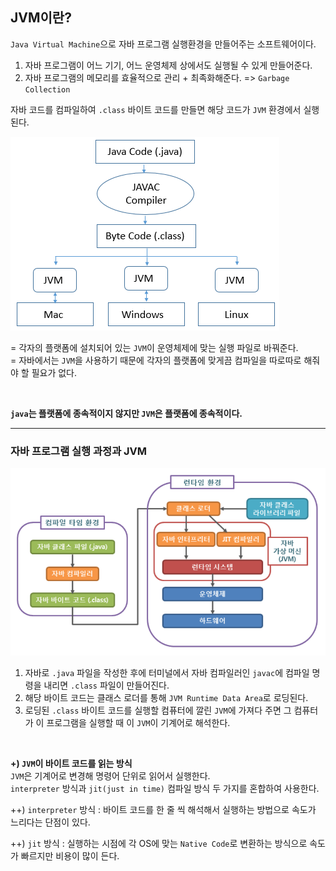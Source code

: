 ## JVM이란?

`Java Virtual Machine`으로 자바 프로그램 실행환경을 만들어주는 소프트웨어이다.

1. 자바 프로그램이 어느 기기, 어느 운영체제 상에서도 실행될 수 있게 만들어준다.
2. 자바 프로그램의 메모리를 효율적으로 관리 + 최족화해준다.  => `Garbage Collection`

자바 코드를 컴파일하여 `.class` 바이트 코드를 만들면 해당 코드가 `JVM` 환경에서 실행된다.

![img_3.png](../image/jvm.png)

= 각자의 플랫폼에 설치되어 있는 `JVM`이 운영체제에 맞는 실행 파일로 바꿔준다.    
= 자바에서는 `JVM`을 사용하기 때문에 각자의 플랫폼에 맞게끔 컴파일을 따로따로 해줘야 할 필요가 없다.

<br/>

**`java`는 플랫폼에 종속적이지 않지만 `JVM`은 플랫폼에 종속적이다.**

<hr/>

### 자바 프로그램 실행 과정과 JVM

![img_3.png](../image/jvm2.png)

1. 자바로 `.java` 파일을 작성한 후에 터미널에서 자바 컴파일러인 `javac`에 컴파일 명령을 내리면 `.class` 파일이 만들어진다.
2. 해당 바이트 코드는 클래스 로더를 통해 `JVM Runtime Data Area`로 로딩된다.
3. 로딩된 `.class` 바이트 코드를 실행할 컴퓨터에 깔린 `JVM`에 가져다 주면 그 컴퓨터가 이 프로그램을 실행할 때 이 `JVM`이 기계어로 해석한다.

<br/>

**+) `JVM`이 바이트 코드를 읽는 방식**    
`JVM`은 기계어로 변경해 명령어 단위로 읽어서 실행한다.    
`interpreter` 방식과 `jit(just in time)` 컴파일 방식 두 가지를 혼합하여 사용한다.

++) `interpreter` 방식
: 바이트 코드를 한 줄 씩 해석해서 실행하는 방법으로 속도가 느리다는 단점이 있다.

++) `jit` 방식
: 실행하는 시점에 각 OS에 맞는 `Native Code`로 변환하는 방식으로 속도가 빠르지만 비용이 많이 든다.


